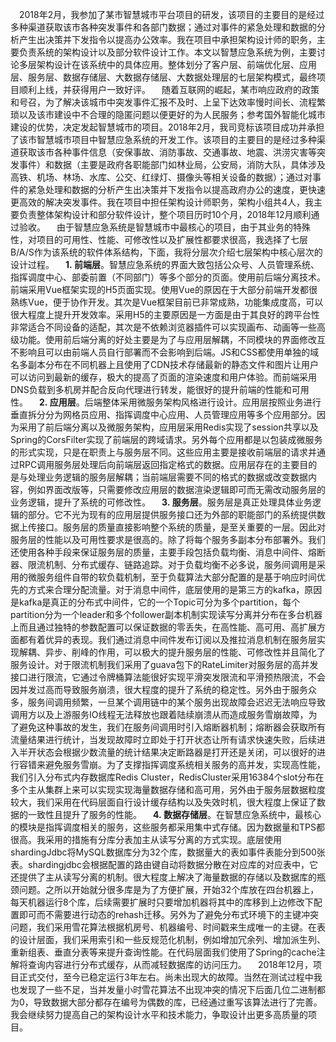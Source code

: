 &emsp;2018年2月，我参加了某市智慧城市平台项目的研发，该项目的主要目的是经过多种渠道获取该市各种突发事件和各部门数据；通过对事件的紧急处理和数据的分析产生出决策并下发指令以提高办公效率。我在项目中承担架构设计师的职务，主要负责系统的架构设计以及部分软件设计工作。本文以智慧应急系统为例，主要讨论多层架构设计在该系统中的具体应用。整体划分了客户层、前端优化层、应用层、服务层、数据存储层、大数据存储层、大数据处理层的七层架构模式，最终项目顺利上线，并获得用户一致好评。
&emsp;随着互联网的崛起，某市响应政府的政策和号召，为了解决该城市中突发事件汇报不及时、上呈下达效率慢时间长、流程繁琐以及该市建设中不合理的隐匿问题以便更好的为人民服务；参考国外智能化城市建设的优势，决定发起智慧城市的项目。2018年2月，我司竞标该项目成功并承担了该市智慧城市项目中智慧应急系统的开发工作。该项目的主要目的是经过多种渠道获取该市各种事件信息（安保事故、消防事故、交通事故、地震、洪涝灾害等突发事件）和数据（主要是政府各职能部门如林业局，公安局，消防大队，具体涉及高铁、机场、林场、水库、公交、红绿灯、摄像头等相关设备的数据）；通过对事件的紧急处理和数据的分析产生出决策并下发指令以提高政府办公的速度，更快速更高效的解决突发事件。我在项目中担任架构设计师职务，架构小组共4人，我主要负责整体架构设计和部分软件设计，整个项目历时10个月，2018年12月顺利通过验收。
&emsp;由于智慧应急系统是智慧城市中最核心的项目，由于其业务的特殊性，对项目的可用性、性能、可修改性以及扩展性都要求很高，我选择了七层B/A/S作为该系统的软件体系结构，下面，我将分层次介绍七层架构中核心层次的设计过程。
&emsp;**1. 前端层**。智慧应急系统的界面大致包括公众号、人员管理系统、指挥调度中心、部委前置（不同部门）等多个部分的页面。使用前后端分离技术。前端采用Vue框架实现的H5页面实现。使用Vue的原因在于大部分前端开发都很熟练Vue，便于协作开发。其次是Vue框架目前已非常成熟，功能集成度高，可以很大程度上提升开发效率。采用H5的主要原因是一方面是由于其良好的跨平台性非常适合不同设备的适配，其次是不依赖浏览器插件可以实现画布、动画等一些高级功能。使用前后端分离的好处主要是为了与应用层解耦，不同模块的界面修改互不影响且可以由前端人员自行部署而不会影响到后端。JS和CSS都使用单独的域名多副本分布在不同机器上且使用了CDN技术存储最新的静态文件和图片让用户可以访问到最新的缓存，极大的提高了页面的渲染速度和用户体验。而前端采用DNS负载到多机房并配合反向代理进行转发，能很好的提升前端的性能和可用性。
&emsp;**2. 应用层**。后端整体采用微服务架构风格进行设计。应用层按照业务进行垂直拆分分为网格员应用、指挥调度中心应用、人员管理应用等多个应用部分。因为采用了前后端分离以及微服务架构，应用层采用Redis实现了session共享以及Spring的CorsFilter实现了前端层的跨域请求。另外每个应用都是以包装成微服务的形式实现，只是在职责上与服务层不同。这些应用主要是接收前端层的请求并通过RPC调用服务层处理后向前端层返回指定格式的数据。应用层存在的主要目的是与处理业务逻辑的服务层解耦；当前端层需要不同的格式的数据或改变数据内容，例如界面改版等，只需要修改应用层的数据渲染逻辑即可而无需改动服务层的业务逻辑，提升了系统的可修改性。
&emsp;**3. 服务层**。服务层是真正处理具体业务逻辑的部分。它不光为现有的应用层提供服务接口还为外部的职能部门的系统提供数据上传接口。服务层的质量直接影响整个系统的质量，是至关重要的一层。因此对服务层的性能以及可用性要求是很高的。除了将每个服务多副本分布部署外。我们还使用各种手段来保证服务层的质量，主要手段包括负载均衡、消息中间件、熔断器、限流机制、分布式缓存、链路追踪。对于负载均衡不必多说，服务间调用是采用的微服务组件自带的软负载机制，至于负载算法大部分配置的是基于响应时间优先的方式来合理分配流量。对于消息中间件，底层使用的是第三方的kafka，原因是kafka是真正的分布式中间件，它的一个Topic可分为多个partition，每个partition分为一个leader和多个follower副本机制实现读写分离并分布在多台机器上而且通过独特的参数配置可以保证数据的零丢失，在高性能、高可用、高扩展方面都有着优异的表现。我们通过消息中间件发布订阅以及推拉消息机制在服务层实现解耦、异步、削峰的作用，可以极大的提升服务层的性能、可修改性并且简化了服务设计。对于限流机制我们采用了guava包下的RateLimiter对服务层的高并发接口进行限流，它通过令牌桶算法能很好实现平滑突发限流和平滑预热限流，不会因并发过高而导致服务崩溃，很大程度的提升了系统的稳定性。另外由于服务众多，服务间调用频繁，一旦某个调用链中的某个服务出现故障会迟迟无法响应导致调用方以及上游服务IO线程无法释放也跟着陆续崩溃从而造成服务雪崩故障，为了避免这种事故的发生，我们在服务间调用时引入熔断器机制；熔断器会获取所有流量结果进行统计，当发现故障时立即处于打开状态让所有请求快速失败，后续进入半开状态会根据少数流量的统计结果决定断路器是打开还是关闭，可以很好的进行容错来避免服务雪崩。为了支撑指挥调度系统相关服务的高并发，实现高性能，我们引入分布式内存数据库Redis Cluster，RedisCluster采用16384个slot分布在多个主从集群上来可以实现实现海量数据存储和高可用，另外由于服务层数据粒度较大，我们采用在代码层面自行设计缓存结构以及失效时机，很大程度上保证了数据的一致性且提升了服务的性能。
&emsp;**4. 数据存储层**。在智慧应急系统中，最核心的模块是指挥调度相关的服务，这些服务都采用集中式存储。因为数据量和TPS都很高。我采用的措施有分库分表加主从读写分离的方式实现。底层使用shardingJdbc将MySQL数据库分为32个库，数据量大的表如事件表能分到500张表。shardingjdbc会根据配置的路由键自动将数据分散在对应库的对应表中，它还提供了主从读写分离的机制。很大程度上解决了海量数据的存储以及数据库的瓶颈问题。之所以开始就分很多库是为了方便扩展，开始32个库放在四台机器上，每天机器运行8个库，后续需要扩展时只要增加机器将其中的库移到上边修改下配置即可而不需要进行动态的rehash迁移。另外为了避免分布式环境下的主键冲突问题，我们采用雪花算法根据机房号、机器编号、时间戳来生成唯一的主键。在表的设计层面，我们采用索引和一些反规范化机制，例如增加冗余列、增加派生列、重新组表、垂直分表等来提升查询性能。在代码层面我们使用了Spring的cache注解将查询内容进行分布式缓存，从而减轻数据库的访问压力。
&emsp;2018年12月，项目正式交付，至今已稳定运行3年左右。尚未出现大的故障。当然在测试过程中我也发现了一些不足，当并发量小时雪花算法不出现冲突的情况下后面几位二进制都为0，导致数据大部分都存在编号为偶数的库，已经通过重写该算法进行了完善。我会继续努力提高自己的架构设计水平和技术能力，争取设计出更多高质量的项目。
